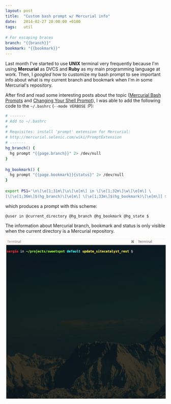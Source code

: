 ```yaml
---
layout: post
title:  "Custom bash prompt w/ Mercurial info"
date:   2014-02-27 20:00:00 +0100
tags:   util

# For escaping braces
branch: "{{branch}}"
bookmark: "{{bookmark}}"
---
```


Last month I've started to use **UNIX** terminal very frequently because I'm using **Mercurial** as DVCS and **Ruby** as my main programming language at work. Then, I *googled* how to customize my bash prompt to see important info about what is my current branch and bookmark when I'm *in* some Mercurial's repository.

After find and read some interesting posts about the topic ([Mercurial Bash Prompts](http://stevelosh.com/blog/2009/03/mercurial-bash-prompts/) and [Changing Your Shell Prompt](http://itsmetommy.com/2011/02/09/changing-your-shell-prompt/)), I was able to add the following code to the `~/.bashrc` (`--mode VERBOSE` :P):

````bash
# -------
# Add to ~/.bashrc
#
# Requisites: install 'prompt' extension for Mercurial:
# http://mercurial.selenic.com/wiki/PromptExtension
# -------
hg_branch() {
  hg prompt "{{page.branch}}" 2> /dev/null
}

hg_bookmark() {
  hg prompt "{{page.bookmark}}{status}" 2> /dev/null
}

export PS1='\n\[\e[1;31m\]\u\[\e[m\] in \[\e[1;32m\]\w\[\e[m\] \
[\[\e[1;36m\]$(hg_branch)\[\e[m\] \[\e[1;33m\]$(hg_bookmark)\[\e[m\]] $ '
````

which produces a prompt with this scheme:

````
@user in @current_directory @hg_branch @hg_bookmark @hg_state $
````
The information about Mercurial branch, bookmark and status is only visible when the current directory is a Mercurial repository.

![Screenshot](/assets/posts/colors-prompt-hg.png)

